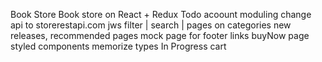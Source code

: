 Book Store
Book store on React + Redux
Todo
 acoount
 moduling
 change api to storerestapi.com
 jws
 filter | search | pages on categories
 new releases, recommended pages
 mock page for footer links
 buyNow page
 styled components
 memorize
 types
In Progress
 cart
